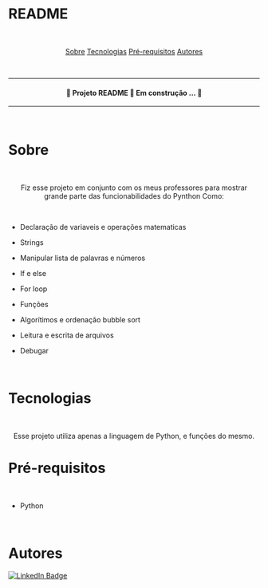 # README

<br>

<p align="center">
<a href="#sobre">Sobre</a>
<a href="#tecnologias">Tecnologias</a>
<a href="#pré-requisitos">Pré-requisitos</a>
<a href="#autores">Autores</a>
</p> 

<br>

---

<h4 align="center">
  🚧  Projeto README 🚀 Em construção ...  🚧
</h4>

---

<br>

# Sobre

<br>

<p align="center">Fiz esse projeto em conjunto com os meus professores para mostrar grande parte das funcionabilidades do Pynthon Como:</p>

<br>

- Declaração de variaveis e operações matematicas

- Strings 

- Manipular lista de palavras e números 

- If e else

- For loop

* Funções

- Algorítimos e ordenação bubble sort 

- Leitura e escrita de arquivos 

- Debugar

<br>

# Tecnologias

<br>

<p align="center">Esse projeto utiliza apenas a linguagem de Python, e funções do mesmo.

<br>

# Pré-requisitos

<br>

- Python

<br>

# Autores

<p dir="auto">
  <a href="https://www.linkedin.com/in/guilherme-henrique-09aa271b3/" rel="nofollow">
<img src="https://user-images.githubusercontent.com/102703306/173641264-3b44f064-897b-4fe3-9149-5992d5e9ffa3.png" alt="LinkedIn Badge" data-canonical-src="https://img.shields.io/badge/-Guigui5840-blue?style=flat-square&amp;logo=Linkedin&amp;logoColor=white&amp;link=https://www.linkedin.com/in/guilherme-henrique-09aa271b3/" style="max-width: 25%;">

